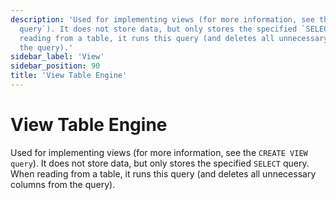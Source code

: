 ```yaml
---
description: 'Used for implementing views (for more information, see the `CREATE VIEW
  query`). It does not store data, but only stores the specified `SELECT` query. When
  reading from a table, it runs this query (and deletes all unnecessary columns from
  the query).'
sidebar_label: 'View'
sidebar_position: 90
title: 'View Table Engine'
---
```


# View Table Engine

Used for implementing views (for more information, see the `CREATE VIEW query`). It does not store data, but only stores the specified `SELECT` query. When reading from a table, it runs this query (and deletes all unnecessary columns from the query).
